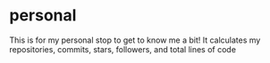# personal
This is for my personal stop to get to know me a bit! It calculates my repositories, commits, stars, followers, and total lines of code
